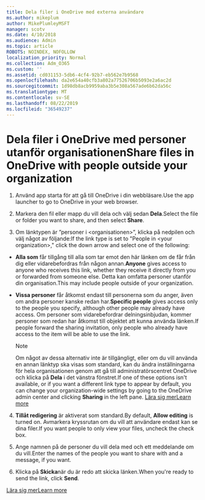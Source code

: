 ```yaml
---
title: Dela filer i OneDrive med externa användare
ms.author: mikeplum
author: MikePlumleyMSFT
manager: scotv
ms.date: 4/10/2018
ms.audience: Admin
ms.topic: article
ROBOTS: NOINDEX, NOFOLLOW
localization_priority: Normal
ms.collection: Adm_O365
ms.custom: ''
ms.assetid: cd031153-5db6-4cf4-92b7-eb562e7b9568
ms.openlocfilehash: da2e654a40cfb3a802a77526706b5093e2a6ac2d
ms.sourcegitcommit: 1d98db8acb9959aba3b5e308a567ade6b62da56c
ms.translationtype: MT
ms.contentlocale: sv-SE
ms.lasthandoff: 08/22/2019
ms.locfileid: "36549237"
---
```

# <a name="share-files-in-onedrive-with-people-outside-your-organization"></a><span data-ttu-id="4071a-102">Dela filer i OneDrive med personer utanför organisationen</span><span class="sxs-lookup"><span data-stu-id="4071a-102">Share files in OneDrive with people outside your organization</span></span>

1. <span data-ttu-id="4071a-103">Använd app starta för att gå till OneDrive i din webbläsare.</span><span class="sxs-lookup"><span data-stu-id="4071a-103">Use the app launcher to go to OneDrive in your web browser.</span></span> 
    
2. <span data-ttu-id="4071a-104">Markera den fil eller mapp du vill dela och välj sedan **Dela**.</span><span class="sxs-lookup"><span data-stu-id="4071a-104">Select the file or folder you want to share, and then select **Share**.</span></span> 
    
3. <span data-ttu-id="4071a-105">Om länktypen är ”personer i \<organisationen\>”, klicka på nedpilen och välj något av följande:</span><span class="sxs-lookup"><span data-stu-id="4071a-105">If the link type is set to "People in \<your organization\>," click the down arrow and select one of the following:</span></span> 
    
  - <span data-ttu-id="4071a-106">**Alla som** får tillgång till alla som tar emot den här länken om de får från dig eller vidarebefordras från någon annan.</span><span class="sxs-lookup"><span data-stu-id="4071a-106">**Anyone** gives access to anyone who receives this link, whether they receive it directly from you or forwarded from someone else.</span></span> <span data-ttu-id="4071a-107">Detta kan omfatta personer utanför din organisation.</span><span class="sxs-lookup"><span data-stu-id="4071a-107">This may include people outside of your organization.</span></span> 
    
  - <span data-ttu-id="4071a-108">**Vissa personer** får åtkomst endast till personerna som du anger, även om andra personer kanske redan har.</span><span class="sxs-lookup"><span data-stu-id="4071a-108">**Specific people** gives access only to the people you specify, although other people may already have access.</span></span> <span data-ttu-id="4071a-109">Om personer som vidarebefordrar delningsinbjudan, kommer personer som redan har åtkomst till objektet att kunna använda länken.</span><span class="sxs-lookup"><span data-stu-id="4071a-109">If people forward the sharing invitation, only people who already have access to the item will be able to use the link.</span></span> 
    
    > [!NOTE]
    > <span data-ttu-id="4071a-110">Om något av dessa alternativ inte är tillgängligt, eller om du vill använda en annan länktyp ska visas som standard, kan du ändra inställningarna för hela organisationen genom att gå till administratörscentret OneDrive och klicka på **Dela** i det vänstra fönstret.</span><span class="sxs-lookup"><span data-stu-id="4071a-110">If one of these options isn't available, or if you want a different link type to appear by default, you can change your organization-wide settings by going to the OneDrive admin center and clicking **Sharing** in the left pane.</span></span> [<span data-ttu-id="4071a-111">Lära sig mer</span><span class="sxs-lookup"><span data-stu-id="4071a-111">Learn more</span></span>](https://go.microsoft.com/fwlink/?linkid=871961)
  
4. <span data-ttu-id="4071a-112">**Tillåt redigering** är aktiverat som standard.</span><span class="sxs-lookup"><span data-stu-id="4071a-112">By default, **Allow editing** is turned on.</span></span> <span data-ttu-id="4071a-113">Avmarkera kryssrutan om du vill att användare endast kan se dina filer.</span><span class="sxs-lookup"><span data-stu-id="4071a-113">If you want people to only view your files, uncheck the check box.</span></span> 
    
5. <span data-ttu-id="4071a-114">Ange namnen på de personer du vill dela med och ett meddelande om du vill.</span><span class="sxs-lookup"><span data-stu-id="4071a-114">Enter the names of the people you want to share with and a message, if you want.</span></span>
    
6. <span data-ttu-id="4071a-115">Klicka på **Skicka**när du är redo att skicka länken.</span><span class="sxs-lookup"><span data-stu-id="4071a-115">When you're ready to send the link, click **Send**.</span></span> 
    
[<span data-ttu-id="4071a-116">Lära sig mer</span><span class="sxs-lookup"><span data-stu-id="4071a-116">Learn more</span></span>](https://go.microsoft.com/fwlink/?linkid=871861)
  

